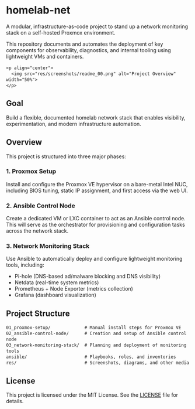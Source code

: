 # homelab-net

A modular, infrastructure-as-code project to stand up a network monitoring stack on a self-hosted Proxmox environment.

This repository documents and automates the deployment of key components for observability, diagnostics, and internal
tooling using lightweight VMs and containers.

    <p align="center">
      <img src="res/screenshots/readme_00.png" alt="Project Overview" width="50%">
    </p>

## Goal

Build a flexible, documented homelab network stack that enables visibility, experimentation, and modern infrastructure
automation.

## Overview

This project is structured into three major phases:

### 1. Proxmox Setup
Install and configure the Proxmox VE hypervisor on a bare-metal Intel NUC, including BIOS tuning, static IP assignment,
and first access via the web UI.

### 2. Ansible Control Node
Create a dedicated VM or LXC container to act as an Ansible control node. This will serve as the orchestrator for
provisioning and configuration tasks across the network stack.

### 3. Network Monitoring Stack
Use Ansible to automatically deploy and configure lightweight monitoring tools, including:

- Pi-hole (DNS-based ad/malware blocking and DNS visibility)
- Netdata (real-time system metrics)
- Prometheus + Node Exporter (metrics collection)
- Grafana (dashboard visualization)

## Project Structure

```plaintext
01_proxmox-setup/             # Manual install steps for Proxmox VE
02_ansible-control-node/      # Creation and setup of Ansible control node
03_network-monitoring-stack/  # Planning and deployment of monitoring tools
ansible/                      # Playbooks, roles, and inventories
res/                          # Screenshots, diagrams, and other media
```

## License

This project is licensed under the MIT License. See the [LICENSE](./LICENSE) file for details.
